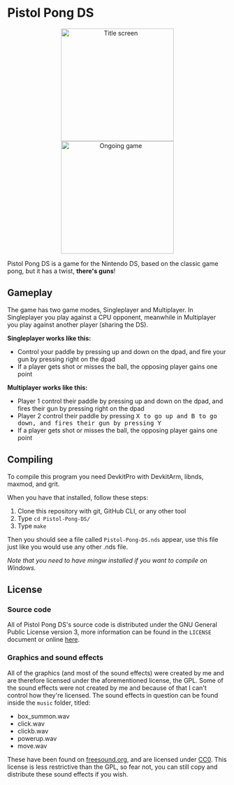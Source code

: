 # Pistol Pong DS
<p align="center">
<img src="https://i.imgur.com/PysIzrE.png" alt="Title screen" width="258"/>
<img src="https://i.imgur.com/a2jxjvi.png" alt="Ongoing game" width="258"/>
</p>

Pistol Pong DS is a game for the Nintendo DS, 
based on the classic game pong, but it has a twist, **there's guns**!

## Gameplay

The game has two game modes, Singleplayer and Multiplayer. 
In Singleplayer you play against a CPU opponent, meanwhile in Multiplayer you play against another 
player (sharing the DS).

**Singleplayer works like this:**

* Control your paddle by pressing up and down on the dpad, and fire your gun by pressing right on the dpad
* If a player gets shot or misses the ball, the opposing player gains one point

**Multiplayer works like this:**

* Player 1 control their paddle by pressing up and down on the dpad, and fires their gun by pressing right on the dpad
* Player 2 control their paddle by pressing <kbd>X<kbd/> to go up and <kbd>B<kbd/> to go down, and fires their gun by pressing <kbd>Y<kbd/>
* If a player gets shot or misses the ball, the opposing player gains one point

## Compiling
To compile this program you need DevkitPro with DevkitArm, libnds, maxmod, and grit.

When you have that installed, follow these steps:

1. Clone this repository with git, GitHub CLI, or any other tool
2. Type `cd Pistol-Pong-DS/`
3. Type `make`

Then you should see a file called `Pistol-Pong-DS.nds` appear, use this file just like you would use any other .nds file.

*Note that you need to have mingw installed if you want to compile on Windows.*

## License

### Source code
All of Pistol Pong DS's source code is distributed under the GNU General Public License version 3, 
more information can be found in the `LICENSE` document or online [here](https://www.gnu.org/licenses/gpl-3.0.en.html).

### Graphics and sound effects
All of the graphics (and most of the sound effects) were created by me and are therefore licensed under the aforementioned license, the GPL.
Some of the sound effects were not created by me and because of that I can't control how they're licensed.
The sound effects in question can be found inside the `music` folder, titled:

* box_summon.wav
* click.wav
* clickb.wav
* powerup.wav
* move.wav

These have been found on [freesound.org](https://freesound.org/),
and are licensed under [CC0](https://creativecommons.org/publicdomain/zero/1.0/).
This license is less restrictive than the GPL, so fear not, you can still copy and distribute these sound effects if you wish.